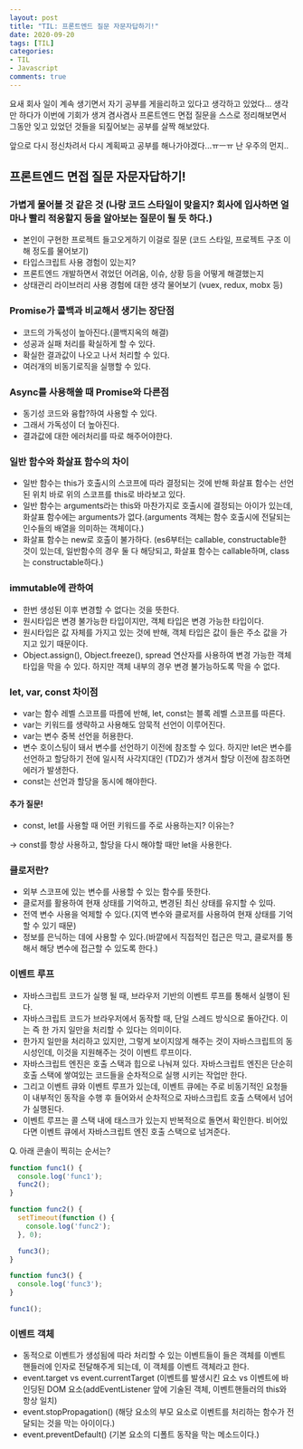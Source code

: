 ```yaml
---
layout: post
title: "TIL: 프론트엔드 질문 자문자답하기!"
date: 2020-09-20
tags: [TIL]
categories:
- TIL
- Javascript
comments: true
---
```


요새 회사 일이 계속 생기면서 자기 공부를 게을리하고 있다고 생각하고 있었다... 생각만 하다가 이번에 기회가 생겨 겸사겸사 프론트엔드 면접 질문을 스스로 정리해보면서 그동안 잊고 있었던 것들을 되짚어보는 공부를 살짝 해보았다.

앞으로 다시 정신차려서 다시 계획짜고 공부를 해나가야겠다...ㅠㅡㅠ 난 우주의 먼지..

## 프론트엔드 면접 질문 자문자답하기!

### 가볍게 물어볼 것 같은 것 (나랑 코드 스타일이 맞을지? 회사에 입사하면 얼마나 빨리 적응할지 등을 알아보는 질문이 될 듯 하다.)

* 본인이 구현한 프로젝트 들고오게하기 이걸로 질문 (코드 스타일, 프로젝트 구조 이해 정도를 물어보기)
* 타입스크립트 사용 경험이 있는지?
* 프론트엔드 개발하면서 겪었던 어려움, 이슈, 상황 등을 어떻게 해결했는지
* 상태관리 라이브러리 사용 경험에 대한 생각 물어보기 (vuex, redux, mobx 등)

### Promise가 콜백과 비교해서 생기는 장단점
	
* 코드의 가독성이 높아진다.(콜백지옥의 해결)
* 성공과 실패 처리를 확실하게 할 수 있다.
* 확실한 결과값이 나오고 나서 처리할 수 있다.
* 여러개의 비동기로직을 실행할 수 있다.

### Async를 사용해쓸 때 Promise와 다른점

* 동기성 코드와 융합?하여 사용할 수 있다.
* 그래서 가독성이 더 높아진다.
* 결과값에 대한 에러처리를 따로 해주어야한다.

### 일반 함수와 화살표 함수의 차이

* 일반 함수는 this가 호출시의 스코프에 따라 결정되는 것에 반해 화살표 함수는 선언된 위치 바로 위의 스코프를 this로 바라보고 있다.
* 일반 함수는 arguments라는 this와 마찬가지로 호출시에 결정되는 아이가 있는데, 화살표 함수에는 arguments가 없다.(arguments 객체는 함수 호출시에 전달되는 인수들의 배열을 의미하는 객체이다.)
* 화살표 함수는 new로 호출이 불가하다. (es6부터는 callable, constructable한 것이 있는데, 일반함수의 경우 둘 다 해당되고, 화살표 함수는 callable하며, class는 constructable하다.)

### immutable에 관하여

* 한번 생성된 이후 변경할 수 없다는 것을 뜻한다.
* 원시타입은 변경 불가능한 타입이지만, 객체 타입은 변경 가능한 타입이다.
* 원시타입은 값 자체를 가지고 있는 것에 반해, 객체 타입은 값이 들은 주소 값을 가지고 있기 때문이다.
* Object.assign(), Object.freeze(), spread 연산자를 사용하여 변경 가능한 객체타입을 막을 수 있다. 하지만 객체 내부의 경우 변경 불가능하도록 막을 수 없다.

### let, var, const 차이점

* var는 함수 레벨 스코프를 따름에 반해, let, const는 블록 레벨 스코프를 따른다.
* var는 키워드를 생략하고 사용해도 암묵적 선언이 이루어진다.
* var는 변수 중복 선언을 허용한다.	
* 변수 호이스팅이 돼서 변수를 선언하기 이전에 참조할 수 있다. 하지만 let은 변수를 선언하고 할당하기 전에 일시적 사각지대인 (TDZ)가 생겨서 할당 이전에 참조하면 에러가 발생한다.
* const는 선언과 할당을 동시에 해야한다.

#### 추가 질문!

* const, let를 사용할 때 어떤 키워드를 주로 사용하는지? 이유는?

-> const를 항상 사용하고, 할당을 다시 해야할 때만 let을 사용한다.

### 클로저란?

* 외부 스코프에 있는 변수를 사용할 수 있는 함수를 뜻한다.
* 클로저를 활용하여 현재 상태를 기억하고, 변경된 최신 상태를 유지할 수 있따.
* 전역 변수 사용을 억제할 수 있다.(지역 변수와 클로저를 사용하여 현재 상태를 기억할 수 있기 때문)
* 정보를 은닉하는 데에 사용할 수 있다.(바깥에서 직접적인 접근은 막고, 클로저를 통해서 해당 변수에 접근할 수 있도록 한다.)

	
### 이벤트 루프

* 자바스크립트 코드가 실행 될 때, 브라우저 기반의 이벤트 루프를 통해서 실행이 된다.
* 자바스크립트 코드가 브라우저에서 동작할 때, 단일 스레드 방식으로 돌아간다. 이는 즉 한 가지 일만을 처리할 수 있다는 의미이다.
* 한가지 일만을 처리하고 있지만, 그렇게 보이지않게 해주는 것이 자바스크립트의 동시성인데, 이것을 지원해주는 것이 이벤트 루프이다.
* 자바스크립트 엔진은 호출 스택과 힙으로 나눠져 있다. 자바스크립트 엔진은 단순히 호출 스택에 쌓여있는 코드들을 순차적으로 실행 시키는 작업만 한다.
* 그리고 이벤트 큐와 이벤트 루프가 있는데, 이벤트 큐에는 주로 비동기적인 요청들이 내부적인 동작을 수행 후 들어와서 순차적으로  자바스크립트 호출 스택에서 넘어가 실행된다.
* 이벤트 루프는 콜 스택 내에 태스크가 있는지 반복적으로 돌면서 확인한다. 비어있다면 이벤트 큐에서 자바스크립트 엔진 호출 스택으로 넘겨준다.
	
Q. 아래 콘솔이 찍히는 순서는?
```javascript
function func1() {
  console.log('func1');
  func2();
}

function func2() {
  setTimeout(function () {
    console.log('func2');
  }, 0);

  func3();
}

function func3() {
  console.log('func3');
}

func1();
```

### 이벤트 객체

* 동적으로 이벤트가 생성됨에 따라 처리할 수 있는 이벤트들이 들은 객체를 이벤트 핸들러에 인자로 전달해주게 되는데, 이 객체를 이벤트 객체라고 한다.
* event.target vs event.currentTarget
(이벤트를 발생시킨 요소 vs 이벤트에 바인딩된 DOM 요소(addEventListener 앞에 기술된 객체, 이벤트핸들러의 this와 항상 일치)
* event.stopPropagation()
(해당 요소의 부모 요소로 이벤트를 처리하는 함수가 전달되는 것을 막는 아이이다.)
* event.preventDefault()
	(기본 요소의 디폴트 동작을 막는 메소드이다.)

